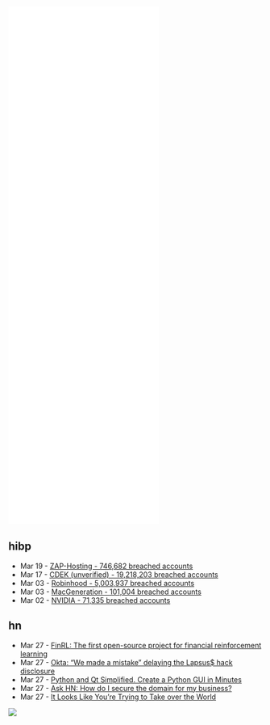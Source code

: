 ![Metrics](https://raw.githubusercontent.com/phixion/phixion/master/metrics.svg)

## hibp

<!--
for https://github.com/phixion/phixion/blob/main/.github/workflows/feeds.yml
-->
<!--START_SECTION:haveibeenpwnd-->
- Mar 19 - [ZAP-Hosting - 746,682 breached accounts](https://haveibeenpwned.com/PwnedWebsites#ZAPHosting)
- Mar 17 - [CDEK (unverified) - 19,218,203 breached accounts](https://haveibeenpwned.com/PwnedWebsites#CDEK)
- Mar 03 - [Robinhood - 5,003,937 breached accounts](https://haveibeenpwned.com/PwnedWebsites#Robinhood)
- Mar 03 - [MacGeneration - 101,004 breached accounts](https://haveibeenpwned.com/PwnedWebsites#MacGeneration)
- Mar 02 - [NVIDIA - 71,335 breached accounts](https://haveibeenpwned.com/PwnedWebsites#NVIDIA)
<!--END_SECTION:haveibeenpwnd-->

## hn

<!--
for https://github.com/phixion/phixion/blob/main/.github/workflows/feeds.yml
-->
<!--START_SECTION:hn-->
- Mar 27 - [FinRL: The first open-source project for financial reinforcement learning](https://github.com/AI4Finance-Foundation/FinRL)
- Mar 27 - [Okta: “We made a mistake” delaying the Lapsus$ hack disclosure](https://www.bleepingcomputer.com/news/security/okta-we-made-a-mistake-delaying-the-lapsus-hack-disclosure/)
- Mar 27 - [Python and Qt Simplified. Create a Python GUI in Minutes](https://build-system.fman.io/)
- Mar 27 - [Ask HN: How do I secure the domain for my business?](https://news.ycombinator.com/item?id=30818950)
- Mar 27 - [It Looks Like You’re Trying to Take over the World](https://www.gwern.net/Clippy)
<!--END_SECTION:hn-->

<!--
for https://yhype.me
-->
![](https://hit.yhype.me/github/profile?user_id=13013670)
